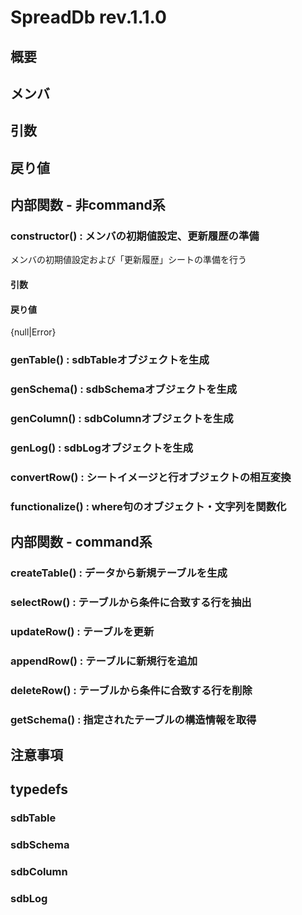 # <a name="d488ebac-6d7f-49c8-ae6b-04cb35508546">SpreadDb</a> rev.1.1.0

<!--modifyMD:TOC-->

## <a name="726e2e5a-6be6-df18-acfa-3f73f91ef7f1">概要</a>

<!--::$doc/outline.md::-->

## <a name="1afe004e-f22b-569f-1bc6-d2930948e979">メンバ</a>

<!--::$doc/member.md::-->

## <a name="52628041-f45a-f621-6883-3088a580542b">引数</a>

<!--::$doc/arguments.md::-->

## <a name="f2453d3b-59c3-5008-8f6b-b0e45ef23594">戻り値</a>

<!--::$doc/returnValue.md::-->

## <a name="252d1755-0fdc-aa53-bbda-f5dcf05deaef">内部関数 - 非command系</a>

### <a name="09870987-01ad-48b3-810c-f2d292f2fb5b">constructor</a>() : メンバの初期値設定、更新履歴の準備

メンバの初期値設定および「更新履歴」シートの準備を行う

#### <a name="1f04d940-6884-819a-956c-921763e531ea">引数</a>

<!--::$doc/method.constructor.arg.md::-->

#### <a name="0e2570f7-932c-f77e-5a74-4e6f3284e349">戻り値</a>

{null|Error}

### <a name="5549d99d-f8fd-a54a-0617-f96160ce4d28">genTable</a>() : sdbTableオブジェクトを生成

<!--::$doc/method.genTable.md::-->

### <a name="805f567f-0df3-063f-abb7-32ae4f274b30">genSchema</a>() : sdbSchemaオブジェクトを生成

<!--::$doc/method.genSchema.md::-->

### <a name="d4bbd901-20cd-8a9d-fc95-a8ac9ae41163">genColumn</a>() : sdbColumnオブジェクトを生成

<!--::$doc/method.genColumn.md::-->

### <a name="400007bb-07a5-47f4-0757-4302270834ca">genLog</a>() : sdbLogオブジェクトを生成

<!--::$doc/method.genLog.md::-->

### <a name="9a995d12-3590-3102-84f6-426abe9b6e88">convertRow</a>() : シートイメージと行オブジェクトの相互変換

<!--::$doc/method.convertRow.md::-->

### <a name="5fc49311-21b1-e6db-2a73-f56d54cf80c5">functionalize</a>() :  where句のオブジェクト・文字列を関数化

<!--::$doc/method.functionalize.md::-->


## <a name="f8072377-142a-714b-bed3-5242d99bf8a4">内部関数 - command系</a>

### <a name="fe8db1fd-ecac-e11b-bbc0-e0380cab2895">createTable</a>() : データから新規テーブルを生成

<!--::$doc/method.createTable.md::-->

### <a name="23baa473-c62c-c42a-b072-c9fad50c888b">selectRow</a>() : テーブルから条件に合致する行を抽出

<!--::$doc/method.selectRow.md::-->

### <a name="fda2d5d4-b66e-1ae8-52a9-6a971bb88c9d">updateRow</a>() : テーブルを更新

<!--::$doc/method.updateRow.md::-->

### <a name="9ecd8e07-bc7b-a5da-63bc-5a01d2803a37">appendRow</a>() : テーブルに新規行を追加

<!--::$doc/method.appendRow.md::-->

### <a name="bacd444b-ae87-6170-0ed5-c7861db25648">deleteRow</a>() : テーブルから条件に合致する行を削除

<!--::$doc/method.deleteRow.md::-->

### <a name="dd3826fa-6096-30aa-2836-59b34bb6d7bc">getSchema</a>() : 指定されたテーブルの構造情報を取得

<!--::$doc/method.getSchema.md::-->


## <a name="e298081f-47f9-7918-58d1-f572d1ef5859">注意事項</a>

<!--::$doc/cautions.md::-->

## <a name="4b6d1866-70ca-43a0-88ef-b64656d0a153">typedefs</a>

### <a name="4633fb93-038b-44db-b927-a0f5815265de">sdbTable</a>

<!--::$doc/typedef.sdbTable.md::-->

### <a name="e83945a7-e3e0-440f-b293-6de0c27aa556">sdbSchema</a>

<!--::$doc/typedef.sdbSchema.md::-->

### <a name="e23eb4c4-ab0d-4776-8038-775f6b018fc6">sdbColumn</a>

<!--::$doc/typedef.sdbColumn.md::-->

### <a name="c8640a48-efb0-4999-8b78-e10dd39f16fc">sdbLog</a>

<!--::$doc/typedef.sdbLog.md::-->

